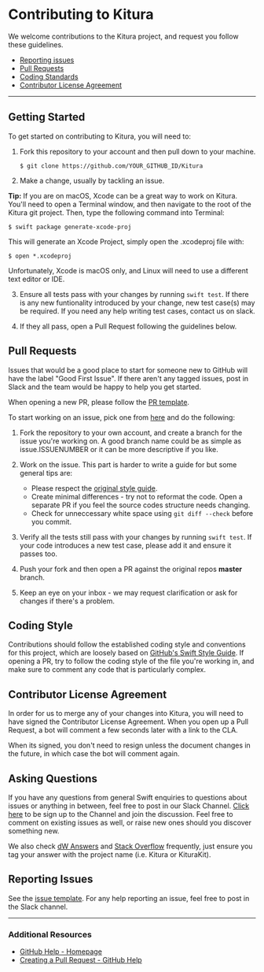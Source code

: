 # Contributing to Kitura

We welcome contributions to the Kitura project, and request you follow these guidelines.

 - [Reporting issues](#reporting-issues)
 - [Pull Requests](#pull-requests)
 - [Coding Standards](#coding-style)
 - [Contributor License Agreement](#contributor-license-agreement)

---

## Getting Started

To get started on contributing to Kitura, you will need to:

1. Fork this repository to your account and then pull down to your machine.

   `$ git clone https://github.com/YOUR_GITHUB_ID/Kitura`


2. Make a change, usually by tackling an issue. 

**Tip:** If you are on macOS, Xcode can be a great way to work on Kitura. You'll need to open a Terminal window, and then navigate to the root of the Kitura git project. Then, type the following command into Terminal:

   `$ swift package generate-xcode-proj`

This will generate an Xcode Project, simply open the .xcodeproj file with:

   `$ open *.xcodeproj`

Unfortunately, Xcode is macOS only, and Linux will need to use a different text editor or IDE.

3. Ensure all tests pass with your changes by running `swift test`. If there is any new funtionality introduced by your change, new test case(s) may be required. If you need any help writing test cases, contact us on slack.

4. If they all pass, open a Pull Request following the guidelines below.

## Pull Requests

Issues that would be a good place to start for someone new to GitHub will have the label "Good First Issue". If there aren't any tagged issues, post in Slack and the team would be happy to help you get started.

 When opening a new PR, please follow the [PR template](PULL_REQUEST_TEMPLATE.md).

To start working on an issue, pick one from [here](https://github.com/IBM-Swift/Kitura/issues) and do the following:

1. Fork the repository to your own account, and create a branch for the issue you're working on. A good branch name could be as simple as issue.ISSUENUMBER or it can be more descriptive if you like.

2. Work on the issue. This part is harder to write a guide for but some general tips are:

   * Please respect the [original style guide](https://github.com/github/swift-style-guide).
   * Create minimal differences - try not to reformat the code. Open a separate PR if you feel the source codes structure needs changing.
   * Check for unneccessary white space using `git diff --check` before you commit.

3. Verify all the tests still pass with your changes by running `swift test`. If your code introduces a new test case, please add it and ensure it passes too.

4. Push your fork and then open a PR against the original repos **master** branch.

5. Keep an eye on your inbox - we may request clarification or ask for changes if there's a problem.

## Coding Style

Contributions should follow the established coding style and conventions for this project,
which are loosely based on [GitHub's Swift Style Guide](https://github.com/github/swift-style-guide). If opening a PR, try to follow the coding style of the file you're working in, and make sure to comment any code that is particularly complex.

## Contributor License Agreement

In order for us to merge any of your changes into Kitura, you will need to have signed the Contributor License Agreement. When you open up a Pull Request, a bot will comment a few seconds later with a link to the CLA. 

When its signed, you don't need to resign unless the document changes in the future, in which case the bot will comment again.

## Asking Questions

If you have any questions from general Swift enquiries to questions about issues or anything in between, feel free to post in our Slack Channel. [Click here](http://swift-at-ibm-slack.mybluemix.net/) to be sign up to the Channel and join the discussion. Feel free to comment on existing issues as well, or raise new ones should you discover something new.

We also check [dW Answers](https://developer.ibm.com/answers/smart-spaces/213/swift.htmlindex.html) and [Stack Overflow](https://www.stackoverflow.com) frequently, just ensure you tag your answer with the project name (i.e. Kitura or KituraKit).

## Reporting Issues

See the [issue template](ISSUE_TEMPLATE.md). For any help reporting an issue, feel free to post in the Slack channel.

---

### Additional Resources

* [GitHub Help - Homepage](https://help.github.com)
* [Creating a Pull Request - GitHub Help](https://help.github.com/articles/creating-a-pull-request/)
